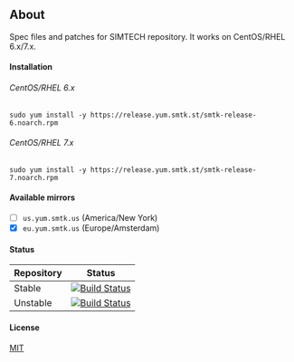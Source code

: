 ## About

Spec files and patches for SIMTECH repository. It works on CentOS/RHEL 6.x/7.x.

#### Installation

###### CentOS/RHEL 6.x

```
sudo yum install -y https://release.yum.smtk.st/smtk-release-6.noarch.rpm
```

###### CentOS/RHEL 7.x

```
sudo yum install -y https://release.yum.smtk.st/smtk-release-7.noarch.rpm
```

#### Available mirrors

- [ ] `us.yum.smtk.us` (America/New York)
- [x] `eu.yum.smtk.us` (Europe/Amsterdam)

#### Status

| Repository | Status |
|------------|--------|
| Stable | [![Build Status](https://travis-ci.org/simtechdev/smtk-repo.svg?branch=master)](https://travis-ci.org/simtechdev/smtk-repo) |
| Unstable | [![Build Status](https://travis-ci.org/simtechdev/smtk-repo.svg?branch=develop)](https://travis-ci.org/simtechdev/smtk-repo) |

#### License

[MIT](https://github.com/simtechdev/smtk-repo/blob/master/LICENSE)

